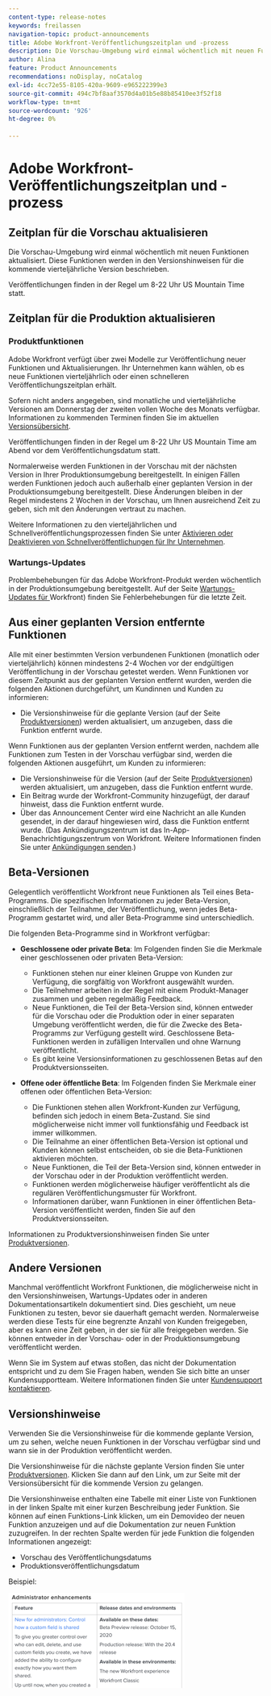 ```yaml
---
content-type: release-notes
keywords: freilassen
navigation-topic: product-announcements
title: Adobe Workfront-Veröffentlichungszeitplan und -prozess
description: Die Vorschau-Umgebung wird einmal wöchentlich mit neuen Funktionen aktualisiert. Diese Funktionen werden in den Versionshinweisen für die kommende vierteljährliche Version beschrieben.
author: Alina
feature: Product Announcements
recommendations: noDisplay, noCatalog
exl-id: 4cc72e55-8105-420a-9609-e965222399e3
source-git-commit: 494c7bf8aaf3570d4a01b5e88b85410ee3f52f18
workflow-type: tm+mt
source-wordcount: '926'
ht-degree: 0%

---
```


# Adobe Workfront-Veröffentlichungszeitplan und -prozess

## Zeitplan für die Vorschau aktualisieren

Die Vorschau-Umgebung wird einmal wöchentlich mit neuen Funktionen aktualisiert. Diese Funktionen werden in den Versionshinweisen für die kommende vierteljährliche Version beschrieben.

Veröffentlichungen finden in der Regel um 8-22 Uhr US Mountain Time statt.

## Zeitplan für die Produktion aktualisieren

### Produktfunktionen


Adobe Workfront verfügt über zwei Modelle zur Veröffentlichung neuer Funktionen und Aktualisierungen. Ihr Unternehmen kann wählen, ob es neue Funktionen vierteljährlich oder einen schnelleren Veröffentlichungszeitplan erhält.

Sofern nicht anders angegeben, sind monatliche und vierteljährliche Versionen am Donnerstag der zweiten vollen Woche des Monats verfügbar. Informationen zu kommenden Terminen finden Sie im aktuellen [Versionsübersicht](/help/quicksilver/product-announcements/product-releases/product-releases.md).

Veröffentlichungen finden in der Regel um 8-22 Uhr US Mountain Time am Abend vor dem Veröffentlichungsdatum statt.

Normalerweise werden Funktionen in der Vorschau mit der nächsten Version in Ihrer Produktionsumgebung bereitgestellt. In einigen Fällen werden Funktionen jedoch auch außerhalb einer geplanten Version in der Produktionsumgebung bereitgestellt. Diese Änderungen bleiben in der Regel mindestens 2 Wochen in der Vorschau, um Ihnen ausreichend Zeit zu geben, sich mit den Änderungen vertraut zu machen.

Weitere Informationen zu den vierteljährlichen und Schnellveröffentlichungsprozessen finden Sie unter [Aktivieren oder Deaktivieren von Schnellveröffentlichungen für Ihr Unternehmen](/help/quicksilver/administration-and-setup/set-up-workfront/configure-system-defaults/enable-fast-release-process.md).

### Wartungs-Updates

Problembehebungen für das Adobe Workfront-Produkt werden wöchentlich in der Produktionsumgebung bereitgestellt. Auf der Seite [Wartungs-Updates für ](https://experienceleague.adobe.com/docs/workfront-known-issues/releases/current-updates.html)Workfront) finden Sie Fehlerbehebungen für die letzte Zeit.

## Aus einer geplanten Version entfernte Funktionen

Alle mit einer bestimmten Version verbundenen Funktionen (monatlich oder vierteljährlich) können mindestens 2-4 Wochen vor der endgültigen Veröffentlichung in der Vorschau getestet werden. Wenn Funktionen vor diesem Zeitpunkt aus der geplanten Version entfernt wurden, werden die folgenden Aktionen durchgeführt, um Kundinnen und Kunden zu informieren:

* Die Versionshinweise für die geplante Version (auf der Seite [Produktversionen](../../product-announcements/product-releases/product-releases.md)) werden aktualisiert, um anzugeben, dass die Funktion entfernt wurde.

Wenn Funktionen aus der geplanten Version entfernt werden, nachdem alle Funktionen zum Testen in der Vorschau verfügbar sind, werden die folgenden Aktionen ausgeführt, um Kunden zu informieren:

* Die Versionshinweise für die Version (auf der Seite [Produktversionen](../../product-announcements/product-releases/product-releases.md)) werden aktualisiert, um anzugeben, dass die Funktion entfernt wurde.
* Ein Beitrag wurde der Workfront-Community hinzugefügt, der darauf hinweist, dass die Funktion entfernt wurde.
* Über das Announcement Center wird eine Nachricht an alle Kunden gesendet, in der darauf hingewiesen wird, dass die Funktion entfernt wurde. (Das Ankündigungszentrum ist das In-App-Benachrichtigungszentrum von Workfront. Weitere Informationen finden Sie unter [Ankündigungen senden](../../administration-and-setup/get-started-wf-administration/view-send-announcements.md).)

## Beta-Versionen

Gelegentlich veröffentlicht Workfront neue Funktionen als Teil eines Beta-Programms.
Die spezifischen Informationen zu jeder Beta-Version, einschließlich der Teilnahme, der Veröffentlichung, wenn jedes Beta-Programm gestartet wird, und aller Beta-Programme sind unterschiedlich.

Die folgenden Beta-Programme sind in Workfront verfügbar:

* **Geschlossene oder private Beta**: Im Folgenden finden Sie die Merkmale einer geschlossenen oder privaten Beta-Version:

   * Funktionen stehen nur einer kleinen Gruppe von Kunden zur Verfügung, die sorgfältig von Workfront ausgewählt wurden.
   * Die Teilnehmer arbeiten in der Regel mit einem Produkt-Manager zusammen und geben regelmäßig Feedback.
   * Neue Funktionen, die Teil der Beta-Version sind, können entweder für die Vorschau oder die Produktion oder in einer separaten Umgebung veröffentlicht werden, die für die Zwecke des Beta-Programms zur Verfügung gestellt wird. Geschlossene Beta-Funktionen werden in zufälligen Intervallen und ohne Warnung veröffentlicht.
   * Es gibt keine Versionsinformationen zu geschlossenen Betas auf den Produktversionsseiten.

* **Offene oder öffentliche Beta**: Im Folgenden finden Sie Merkmale einer offenen oder öffentlichen Beta-Version:

   * Die Funktionen stehen allen Workfront-Kunden zur Verfügung, befinden sich jedoch in einem Beta-Zustand. Sie sind möglicherweise nicht immer voll funktionsfähig und Feedback ist immer willkommen.
   * Die Teilnahme an einer öffentlichen Beta-Version ist optional und Kunden können selbst entscheiden, ob sie die Beta-Funktionen aktivieren möchten.
   * Neue Funktionen, die Teil der Beta-Version sind, können entweder in der Vorschau oder in der Produktion veröffentlicht werden.
   * Funktionen werden möglicherweise häufiger veröffentlicht als die regulären Veröffentlichungsmuster für Workfront.
   * Informationen darüber, wann Funktionen in einer öffentlichen Beta-Version veröffentlicht werden, finden Sie auf den Produktversionsseiten.

Informationen zu Produktversionshinweisen finden Sie unter [Produktversionen](../../product-announcements/product-releases/product-releases.md).

## Andere Versionen

Manchmal veröffentlicht Workfront Funktionen, die möglicherweise nicht in den Versionshinweisen, Wartungs-Updates oder in anderen Dokumentationsartikeln dokumentiert sind. Dies geschieht, um neue Funktionen zu testen, bevor sie dauerhaft gemacht werden. Normalerweise werden diese Tests für eine begrenzte Anzahl von Kunden freigegeben, aber es kann eine Zeit geben, in der sie für alle freigegeben werden. Sie können entweder in der Vorschau- oder in der Produktionsumgebung veröffentlicht werden.

Wenn Sie im System auf etwas stoßen, das nicht der Dokumentation entspricht und zu dem Sie Fragen haben, wenden Sie sich bitte an unser Kundensupportteam. Weitere Informationen finden Sie unter [Kundensupport kontaktieren](../../workfront-basics/tips-tricks-and-troubleshooting/contact-customer-support.md).

## Versionshinweise

Verwenden Sie die Versionshinweise für die kommende geplante Version, um zu sehen, welche neuen Funktionen in der Vorschau verfügbar sind und wann sie in der Produktion veröffentlicht werden.

Die Versionshinweise für die nächste geplante Version finden Sie unter [Produktversionen](../../product-announcements/product-releases/product-releases.md). Klicken Sie dann auf den Link, um zur Seite mit der Versionsübersicht für die kommende Version zu gelangen.

Die Versionshinweise enthalten eine Tabelle mit einer Liste von Funktionen in der linken Spalte mit einer kurzen Beschreibung jeder Funktion. Sie können auf einen Funktions-Link klicken, um ein Demovideo der neuen Funktion anzuzeigen und auf die Dokumentation zur neuen Funktion zuzugreifen. In der rechten Spalte werden für jede Funktion die folgenden Informationen angezeigt:

* Vorschau des Veröffentlichungsdatums
* Produktionsveröffentlichungsdatum

Beispiel:

![Beispiel für Versionshinweise](assets/release-notes-350x189.png)
